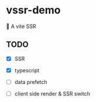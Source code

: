 # vssr-demo
:construction: A vite SSR

## TODO
- [x] SSR
- [x] typescript
- [ ] data prefetch
- [ ] client side render & SSR switch

